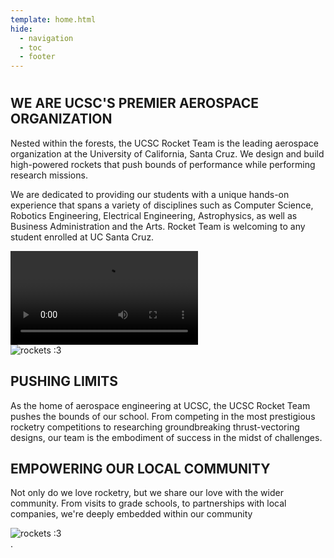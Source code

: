 ```yaml
---
template: home.html
hide:
  - navigation
  - toc
  - footer
---
```


# 

<div class="responsive-container">
<div class="responsive-text">
<h2>WE ARE UCSC'S PREMIER AEROSPACE ORGANIZATION</h2>

<p>
Nested within the forests, the UCSC Rocket Team is the leading aerospace
organization at the University of California, Santa Cruz. We design and build
high-powered rockets that push bounds of performance while performing research
missions.

We are dedicated to providing our students with a unique hands-on experience
that spans a variety of disciplines such as Computer Science, Robotics
Engineering, Electrical Engineering, Astrophysics, as well as Business
Administration and the Arts. Rocket Team is welcoming to any student enrolled at
UC Santa Cruz.

</p></div>
<div class="responsive-image"><video>
<source src="assets/far-launch.mp4" type="video/mp4">
Your browser does not support video.
</video></div>
</div>

<div class="responsive-container">
    <div class="responsive-image">
 <img src="assets/sts120-launch.png" alt="rockets :3"></div>
<div class="responsive-text">
<h2>PUSHING LIMITS</h2>
<p>
As the home of aerospace engineering at UCSC, the UCSC Rocket Team pushes the
bounds of our school. From competing in the most prestigious rocketry
competitions to researching groundbreaking thrust-vectoring designs, our team is
the embodiment of success in the midst of challenges.
</p></div>
</div>

<div class="responsive-container">
<div class="responsive-text">
<h2>EMPOWERING OUR LOCAL COMMUNITY</h2>

<p>
Not only do we love rocketry, but we share our love with the wider community.
From visits to grade schools, to partnerships with local companies, we're deeply
embedded within our community
</p></div>
<div class="responsive-image">
    <div class="responsive-image">
 <img src="assets/sts120-launch.png" alt="rockets :3"></div>
</div>.
